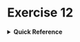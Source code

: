 # Exercise 12

<details>
<summary><b>Quick Reference</b></summary>
<p>

* Namespace: `kube-system`, `default`<br>
* Documentation: [Auditing](https://kubernetes.io/docs/tasks/debug/debug-cluster/audit/), [kube-apiserver
](https://kubernetes.io/docs/reference/command-line-tools-reference/kube-apiserver/), [ConfigMap](https://kubernetes.io/docs/concepts/configuration/configmap/)

The DevOps team you are working on decides to keep track of the events occurring in your Kubernetes cluster. You have been tasked to configure audit logging for specific events.

> [!IMPORTANT]
> If you do not have a Linux-based cluster available, you can start one up with Vagrant and VirtualBox. You can find guidance in the file [vagrant-setup.md](../common/vagrant-setup.md).

> [!NOTE]
> If you do not already have a cluster, you can create one by using minikube or you can use the O'Reilly interactive lab ["Configuring Audit Logging for a Log Backend"](https://learning.oreilly.com/scenarios/configuring-audit-logging/9781098150020/).

1. Create the audit policy file named `/etc/kubernetes/audit/rules/audit-policy.yaml`.
2. Add a rule for logging `Metadata`-level events for Deployments, Pods, and Services in all namespaces.
3. Add another rule for logging `RequestResponse`-level events for ConfigMaps and Secrets in the namespace `config-data`.
4. Add a third rule for ignoring `Metadata`-level events for Pod `log` and `status` commands.
5. Register the audit policy file with the API server. Write the log output to `/var/log/kubernetes/audit/logs/apiserver.log`. The maximum age of the log entries should not exceed 30 days.
6. Create a Pod named `nginx` with the image `nginx:1.21.6`.
7. Find the relevant entry in the audit log.
